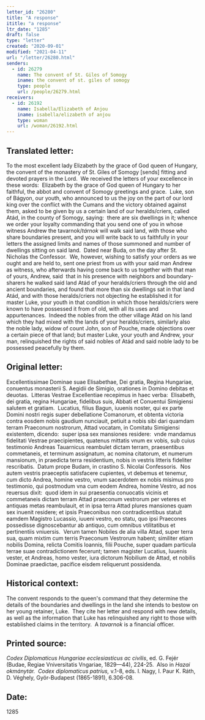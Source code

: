 ```yaml
---
letter_id: "26280"
title: "A response"
ititle: "a response"
ltr_date: "1285"
draft: false
type: "letter"
created: "2020-09-01"
modified: "2021-04-11"
url: "/letter/26280.html"
senders:
  - id: 26279
    name: The convent of St. Giles of Somogy
    iname: the convent of st. giles of somogy
    type: people
    url: /people/26279.html
receivers:
  - id: 26192
    name: Isabella/Elizabeth of Anjou
    iname: isabella/elizabeth of anjou
    type: woman
    url: /woman/26192.html
---
```

<h2> Translated letter:</h2><p>To the most excellent lady Elizabeth by the grace of God queen of Hungary, the convent of the monastery of St. Giles of Somogy [sends] fitting and devoted prayers in the Lord.&nbsp; We received the letters of your excellence in these words:&nbsp; Elizabeth by the grace of God queen of Hungary to her faithful, the abbot and convent of Somogy greetings and grace.&nbsp; Luke, son of Bágyon, our youth, who announced to us the joy on the part of our lord king over the conflict with the Cumans and the victory obtained against them, asked to be given by us a certain land of our heralds/criers, called Atád, in the county of Somogy, saying:&nbsp; there are six dwellings in it; whence we order your loyalty commanding that you send one of you in whose witness Andrew the tavarnok/<i>tárnok </i>will walk said land, with those who share boundaries present, and you will write back to us faithfully in your letters the assigned limits and names of those summoned and number of dwellings sitting on said land.&nbsp; Dated near Buda, on the day after St. Nicholas the Confessor.&nbsp; We, however, wishing to satisfy your orders as we ought and are held to, sent one priest from us with your said man Andrew as witness, who afterwards having come back to us together with that man of yours, Andrew, said&nbsp; that in his presence with neighbors and boundary-sharers he walked said land Atád of your heralds/criers through the old and ancient boundaries, and found that more than six dwellings sat in that land Atád, and with those heralds/criers not objecting he established it for master Luke, your youth in that condition in which those heralds/criers were known to have possessed it from of old, with all its uses and appurtenances.&nbsp; Indeed the nobles from the other village Atád on his land which they had mixed with the lands of your heralds/criers, similarly also the noble lady, widow of count John, son of Pouche, made objections over a certain piece of that land; but master Luke, your youth and Andrew, your man, relinquished the rights of said nobles of Atád and said noble lady to be possessed peacefully by them.&nbsp;&nbsp;</p><h2 class="mt-4"> Original letter:</h2><p>Excellentissimae Dominae suae Elisabethae, Dei gratia, Regina Hungariae, conuentus monasterii S. Aegidii de Simigio, orationes in Domino debitas et deuotas.&nbsp; Litteras Vestrae Excellentiae recepimus in haec verba:&nbsp; Elisabeth, dei gratia, regina Hungariae, fidelibus suis, Abbati et Conuentui Simigiensi salutem et gratiam.&nbsp; Lucatius, filius Bagun, iuuenis noster, qui ex parte Domini nostri regis super debellatione Comanorum, et obtenta victoria contra eosdem nobis gaudium nunciauit, petiuit a nobis sibi dari quamdam terram Praeconum nostrorum, Attad vocatam, in Comitatu Simigiensi existentem, dicendo:&nbsp; super ipsa sex mansiones residere:&nbsp; vnde mandamus fidelitati Vestrae praecipientes, quatenus mittatis vnum ex vobis, sub cuius testimonio Andreas Tauarnicus reambulet dictam terram, praesentibus commetaneis, et terminum assignatum, ac nomina citatorum, et numerum mansionum, in praedicta terra residentium, nobis in vestris litteris fideliter rescribatis.&nbsp; Datum prope Budam, in crastino S. Nicolai Confessoris.&nbsp; Nos autem vestris praeceptis satisfacere cupientes, vt debemus et tenemur, cum dicto Andrea, homine vestro, vnum sacerdotem ex nobis misimus pro testimonio, qui postmodum vna cum eodem Andrea, homine Vestro, ad nos reuersus dixit:&nbsp; quod idem in sui praesentia conuocatis vicinis et commetaneis dictam terram Attad praeconum vestrorum per veteres et antiquas metas reambulauit, et in ipsa terra Attad plures mansiones quam sex inuenit residere; et ipsis Praeconibus non contradicentibus statuit eamdem Magistro Lucassio, iuueni vestro, eo statu, quo ipsi Praecones possedisse dignoscebantur ab antiquo, cum omnibus vtilitatibus et pertinentiis vniuersis.&nbsp; Verum tamen Nobiles de alia villa Attad, super terra sua, quam mixtim cum terris Praeconum Vestrorum habent; similiter etiam nobilis Domina, relicta Comitis Ioannis, filii Pouche, super quadam particula terrae suae contradictionem fecerunt; tamen magister Lucatius, Iuuenis vester, et Andreas, homo vester, iura dictorum Nobilium de Attad, et nobilis Dominae praedictae, pacifice eisdem reliquerunt possidenda.</p><h2 class="mt-4"> Historical context:</h2><p>The convent responds to the queen's command that they determine the details of the boundaries and dwellings in the land she intends to bestow on her young retainer, Luke.&nbsp; They cite her letter and respond with new details, as well as the information that Luke has relinquished any right to those with established claims in the territory.&nbsp; A <em>tavarnok</em> is a financial officer.</p><h2 class="mt-4"> Printed source:</h2><p><i>Codex Diplomaticus Hungariae ecclesiasticus ac civilis</i>, ed. G. Fejér (Budae, Regiae Vniversitatis Vngariae, 1829—44), 224-25.&nbsp; Also in&nbsp;<em>Hazai okmánytár.&nbsp; Codex diplomaticus patrius,</em> v.1-8, eds. I. Nagy, I. Paur K. Ráth, D. Véghely, Györ-Budapest (1865-1891), 6.306-08.</p><h2 class="mt-4"> Date:</h2>1285